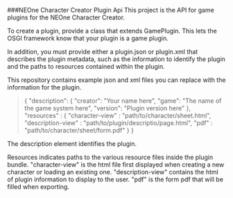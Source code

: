 ###NEOne Character Creator Plugin Api
This project is the API for game plugins for the NEOne Character Creator.

To create a plugin, provide a class that extends GamePlugin. This lets the OSGI framework know that your plugin is a game plugin.

In addition, you must provide either a plugin.json or plugin.xml that describes the plugin metadata, such as the information to identify the plugin and the paths to resources contained within the plugin.

This repository contains example json and xml files you can replace with the information for the plugin.

> {
    "description": {
      "creator": "Your name here",
      "game": "The name of the game system here",
      "version": "Plugin version here"
    },
    "resources" : {
      "character-view" : "path/to/character/sheet.html",
      "description-view" : "path/to/plugin/descriptio/page.html",
      "pdf" : "path/to/character/sheet/form.pdf"
    }
  }

The description element identifies the plugin.

Resources indicates paths to the various resource files inside the plugin bundle.
"character-view" is the html file first displayed when creating a new character or loading an existing one.
"description-view" contains the html of plugin information to display to the user.
"pdf" is the form pdf that will be filled when exporting.